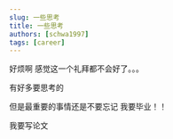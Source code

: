 ```yaml
---
slug: 一些思考
title: 一些思考
authors: [schwa1997]
tags: [career]
---
```


好烦啊 感觉这一个礼拜都不会好了。。。

有好多要思考的 

但是最重要的事情还是不要忘记 我要毕业！！

我要写论文 

